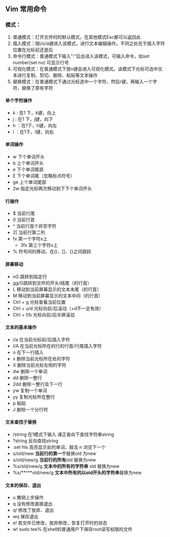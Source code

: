 ## Vim 常用命令

### 模式：

1. 普通模式：打开文件时的默认模式，在其他模式Esc都可以返回此
2. 插入模式：按i/o/a键进入该模式，进行文本编辑操作，不同之处在于插入字符位置在光标前还是后
3. 命令行模式：普通模式下输入":"后会进入该模式，可输入命令，如set number(set nu) 可显示行号
4. 可视化模式：在普通模式下按v键会进入可视化模式。该模式下光标可选中文本进行复制、剪切、删除、粘贴等文本操作
5. 替换模式：在普通模式下通过光标选中一个字符，然后r键，再输入一个字符，替换了原有字符



#### 单个字符操作

- k : 在1 下，k键，向上
- j : 在1 下，j键，向下
- h ：在1下，h键，向左
- l ：在1下，l键，向右



#### 单词操作

- w 下个单词开头
- b 上个单词开头 
- e 下个单词尾部
- E 下个单词尾（忽略标点符号）
- ge 上个单词尾部
- 2w 指定光标两次移动到下下个单词开头



#### 行操作

- $ 当前行尾
- 0 当前行首
- ^ 当前行首个非空字符
- 2| 当前行第二列
- fx 第一个字符x上
  - 3fx 第三个字符x上
- % 符号间的移动，在()、[]、{}之间跳跃



#### 屏幕移动

- nG 跳转到指定行
- gg/G跳转到文件的开头/结尾（的行首）
- L 移动到当前屏幕显示的文本末尾（的行首）
- M 移动到当前屏幕显示的文本中间（的行首）
- Ctrl + g 光标查看当前位置
- Ctrl +  u/d 光标向前/后滚动（+d不一定有效）
- Ctrl + f/b 光标向前/后半屏滚动



#### 文本的基本操作

- i/a 在当前光标前/后插入字符
- I/A 在当前光标所在的行的行首/行尾插入字符
- o 在下一行插入
- x 删除当前光标所在处的字符
- X 删除当前光标左侧的字符
- dw 删除一个单词
- dd 删除一整行
- 2dd 删除一整行及下一行
- yw 复制一个单词
- yy 复制光标所在整行
- p 粘贴
- J 删除一个分行符



#### 文本查找于替换

- /string 在1模式下输入 课正香向下查找字符串string
- ?string 反向查找string
- :set hls 高亮显示处的单词，敲击 n 浏览下一个
- s/old/new **当前行的第一个**替换old 为new
- s/old/new/g **当前行的所有**old 替换为new
- %s/old/new/g **文本中的所有的字符串** old 替换为new
- %s/**^**old/new/g  **文本中所有的以old开头的字符串**替换为new



#### 文本的保存、退出

- u 撤销上步操作
- q 没有修改直接退出
- q! 修改了放弃、退出
- wq 保存退出
- e! 若文件已修改，放弃修改，恢复打开时的状态
- w! sudo tee% 在shell的普通用户下保存root读写权限的文件



